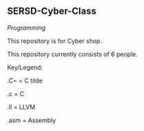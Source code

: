 ## SERSD-Cyber-Class

_Programming_

This repository is for Cyber shop.

This repository currently consists of 6 people.

Key/Legend:

  .C~ = C tilde

  .c = C

  .ll = LLVM

  .asm = Assembly
